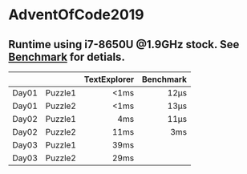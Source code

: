 # AdventOfCode2019

## Runtime using i7-8650U @1.9GHz stock. See [Benchmark](Benchmark.md) for detials.
|       |         | TextExplorer | Benchmark |
|-------|---------|-------------:|----------:|
| Day01 | Puzzle1 |         <1ms |      12µs |
| Day01 | Puzzle2 |         <1ms |      13µs |
| Day02 | Puzzle1 |          4ms |      11µs |
| Day02 | Puzzle2 |         11ms |       3ms |
| Day03 | Puzzle1 |         39ms |           |
| Day03 | Puzzle2 |         29ms |           |